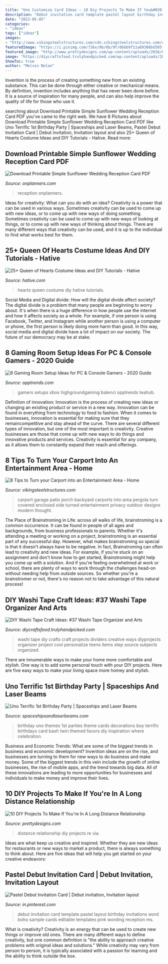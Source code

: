 ```yaml
---
title: "Uno Customize Card Ideas ~ 10 Diy Projects To Make If You&#039;re In A Long Distance Relationship"
description: "Debut invitation card template pastel layout birthday invitations word boho sample cards editable templates pink wording reception ms"
date: "2023-05-05"
categories:
- "ideas"
tags: ["ideas"]
images:
- "http://www.vikingsteelstructures.com/cdn.vikingsteelstructures.com/uploads/28683/t8.jpg"
featuredImage: "https://i.pinimg.com/736x/0b/6b/9f/0b6b9f11a89388bd505f0068e0fce701.jpg"
featured_image: "http://www.prettydesigns.com/wp-content/uploads/2016/06/10-diy-projects-to-make-if-youre-in-a-long-distance-relationship-3.jpg"
image: "https://diycraftsfood.trulyhandpicked.com/wp-content/uploads/2016/12/Washi-Tape-Page-Divider11.jpg"
ShowToc: true
author: "Melvin Nolan"
---
```



Invention is the process of creating something new from an existing substance. This can be done through either creative or mechanical means. By definition, invention includes anything that has never been done before. It is a source of inspiration for many people, and can also help improve the quality of life for those who use it.

	

		
searching about Download Printable Simple Sunflower Wedding Reception Card PDF you've came to the right web. We have 8 Pictures about Download Printable Simple Sunflower Wedding Reception Card PDF like Uno Terrific 1st Birthday Party | Spaceships and Laser Beams, Pastel Debut Invitation Card | Debut invitation, Invitation layout and also 25+ Queen of Hearts Costume Ideas and DIY Tutorials - Hative. Read more:
		
    
## Download Printable Simple Sunflower Wedding Reception Card PDF

<img loading=lazy src="https://onplanners.com/sites/default/files/template-images/printable-simple-sunflower-wedding-reception-card-template.png" onerror="this.onerror=null;this.src='https://tse1.mm.bing.net/th?id=OIP.4HwYnBKaiRtahBK2V1nRcQHaKO&amp;pid=15.1';" alt="Download Printable Simple Sunflower Wedding Reception Card PDF">

_Source: onplanners.com_

>reception onplanners. 

	

Ideas for creativity: What can you do with an idea?
Creativity is a power that can be used in various ways. Sometimes creativity can be used to come up with new ideas, or to come up with new ways of doing something. Sometimes creativity can be used to come up with new ways of looking at things, or to come up with new ways of thinking about things. There are many different ways that creativity can be used, and it is up to the individual to find what works best for them.

    
## 25+ Queen Of Hearts Costume Ideas And DIY Tutorials - Hative

<img loading=lazy src="https://hative.com/wp-content/uploads/2015/10/2-queen-of-hearts-costume-ideas-and-diy-tutorials.jpg" onerror="this.onerror=null;this.src='https://tse4.mm.bing.net/th?id=OIP.JHqp1DiFxcedJECAjPwaQgHaIx&amp;pid=15.1';" alt="25+ Queen of Hearts Costume Ideas and DIY Tutorials - Hative">

_Source: hative.com_

>hearts queen costume diy hative tutorials. 

	

Social Media and Digital divide: How will the digital divide affect society?
The digital divide is a problem that many people are beginning to worry about. It's when there is a huge difference in how people use the internet and how it affects society as a whole. For example, if one person is using Facebook, Twitter, and Instagram while another person is using a computer or phone, the first person is likely doing more harm than good. In this way, social media and digital divide have a lot of impact on our society. The future of our democracy may be at stake.

    
## 8 Gaming Room Setup Ideas For PC &amp; Console Gamers - 2020 Guide

<img loading=lazy src="https://opptrends.com/wp-content/uploads/2020/03/comp-696x487.jpg" onerror="this.onerror=null;this.src='https://tse3.mm.bing.net/th?id=OIP.34Aqqsy-evhx7UevTnNWCwHaFL&amp;pid=15.1';" alt="8 Gaming Room Setup Ideas for PC &amp; Console Gamers - 2020 Guide">

_Source: opptrends.com_

>gamers setups xbox highgroundgaming balenci opptrends teahub. 

	

Definition of innovation:
Innovation is the process of creating new ideas or changing an existing product or service in a new way. Innovation can be found in everything from technology to food to fashion. When it comes to businesses, innovation is essential for making sure that they remaincompetitive and stay ahead of the curve. There are several different types of innovation, but one of the most important is creativity. Creative businesses are those that come up with new ways to do things and innovative products and services. Creativity is essential for any company, as it allows them to constantly expand their reach and offerings.

    
## 8 Tips To Turn Your Carport Into An Entertainment Area - Home

<img loading=lazy src="http://www.vikingsteelstructures.com/cdn.vikingsteelstructures.com/uploads/28683/t8.jpg" onerror="this.onerror=null;this.src='https://tse2.mm.bing.net/th?id=OIP.TFV4TZGbboU7OHLSG35afgHaFj&amp;pid=15.1';" alt="8 Tips to Turn your Carport into an Entertainment Area - Home">

_Source: vikingsteelstructures.com_

>carport garage patio porch backyard carports into area pergola turn covered enclosed side turned entertainment privacy outdoor designs modern thought. 

	

The Place of Brainstroming in Life:
across all walks of life, brainstroming is a common occurrence. It can be found in people of all ages and backgrounds, from business professionals to parents. Whether it's attending a meeting or working on a project, brainstroming is an essential part of any successful day. However, what makes brainstroming so special is that it doesn't always have to be negative. In fact, Brainstroming can often lead to creativity and new ideas. For example, if you're stuck on an assignment and don't know how to get started, Brainstroming might help you come up with a solution. And if you're feeling overwhelmed at work or school, there are plenty of ways to work through the challenges head-on without needing help from outside sources. So whether you're a brainstromer or not, there's no reason not to take advantage of this natural process!

    
## DIY Washi Tape Craft Ideas: #37 Washi Tape Organizer And Arts

<img loading=lazy src="https://diycraftsfood.trulyhandpicked.com/wp-content/uploads/2016/12/Washi-Tape-Page-Divider11.jpg" onerror="this.onerror=null;this.src='https://tse3.mm.bing.net/th?id=OIP.YSvxaZ8bt3JzWHJQTjZdvAHaRr&amp;pid=15.1';" alt="DIY Washi Tape Craft Ideas: #37 Washi Tape Organizer and Arts">

_Source: diycraftsfood.trulyhandpicked.com_

>washi tape diy crafts craft projects dividers creative ways diyprojects organizer project cool personalize teens items step source subjects organized. 

	

There are innumerable ways to make your home more comfortable and stylish. One way is to add some personal touch with your DIY projects. Here are five easy ways to make your living space more homey and stylish.

    
## Uno Terrific 1st Birthday Party | Spaceships And Laser Beams

<img loading=lazy src="http://spaceshipsandlaserbeams.com/wp-content/uploads/2015/09/uno-birthday-party-ideas.jpg" onerror="this.onerror=null;this.src='https://tse4.mm.bing.net/th?id=OIP.hqK4rGpqvacX6IB3VZCt7gHaLH&amp;pid=15.1';" alt="Uno Terrific 1st Birthday Party | Spaceships and Laser Beams">

_Source: spaceshipsandlaserbeams.com_

>birthday uno themes 1st parties theme cards decorations boy terrific birthdays card bash twin themed favors diy inspiration where celebration. 

	

Business and Economic Trends: What are some of the biggest trends in business and economic development?
Invention ideas are on the rise, and businesses are turning to them for new ways to do business and make money. Some of the biggest trends in this vein include the growth of online businesses, the rise of mobile apps, and the trend towards big data. All of these innovations are leading to more opportunities for businesses and individuals to make money and improve their lives.

    
## 10 DIY Projects To Make If You&#039;re In A Long Distance Relationship

<img loading=lazy src="http://www.prettydesigns.com/wp-content/uploads/2016/06/10-diy-projects-to-make-if-youre-in-a-long-distance-relationship-3.jpg" onerror="this.onerror=null;this.src='https://tse1.mm.bing.net/th?id=OIP.E-1E6qBQArjWSHdnUtzauAHaJ6&amp;pid=15.1';" alt="10 DIY Projects To Make If You&#039;re In A Long Distance Relationship">

_Source: prettydesigns.com_

>distance relationship diy projects re via. 

	

Ideas are what keep us creative and inspired. Whether they are new ideas for restaurants or new ways to market a product, there is always something to think about. Here are five ideas that will help you get started on your creative endeavors: 

    
## Pastel Debut Invitation Card | Debut Invitation, Invitation Layout

<img loading=lazy src="https://i.pinimg.com/736x/0b/6b/9f/0b6b9f11a89388bd505f0068e0fce701.jpg" onerror="this.onerror=null;this.src='https://tse1.mm.bing.net/th?id=OIP.kMhnlDGdOLUmkklVXuS7nAHaKN&amp;pid=15.1';" alt="Pastel Debut Invitation Card | Debut invitation, Invitation layout">

_Source: in.pinterest.com_

>debut invitation card template pastel layout birthday invitations word boho sample cards editable templates pink wording reception ms. 

	

What is creativity?
Creativity is an energy that can be used to create new things or improve old ones. There are many different ways to define creativity, but one common definition is "the ability to approach creative problems with original ideas and solutions." While creativity may vary from person to person, it is typically associated with a passion for learning and the ability to think outside the box.

